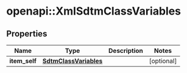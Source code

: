 # openapi::XmlSdtmClassVariables


## Properties
Name | Type | Description | Notes
------------ | ------------- | ------------- | -------------
**item_self** | [**SdtmClassVariables**](SdtmClassVariables.md) |  | [optional] 


